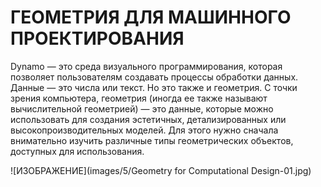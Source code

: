 

# ГЕОМЕТРИЯ ДЛЯ МАШИННОГО ПРОЕКТИРОВАНИЯ

Dynamo — это среда визуального программирования, которая позволяет пользователям создавать процессы обработки данных. Данные — это числа или текст. Но это также и геометрия. С точки зрения компьютера, геометрия (иногда ее также называют вычислительной геометрией) — это данные, которые можно использовать для создания эстетичных, детализированных или высокопроизводительных моделей. Для этого нужно сначала внимательно изучить различные типы геометрических объектов, доступных для использования.

![ИЗОБРАЖЕНИЕ](images/5/Geometry for Computational Design-01.jpg)

